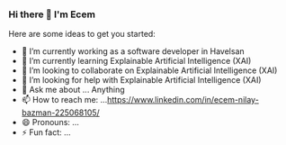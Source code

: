 ### Hi there 👋 I'm Ecem

<!--
**ecembazman/ecembazman** is a ✨ _special_ ✨ repository because its `README.md` (this file) appears on your GitHub profile.
-->

Here are some ideas to get you started:

- 🔭 I’m currently working as a software developer in Havelsan
- 🌱 I’m currently learning Explainable Artificial Intelligence (XAI)
- 👯 I’m looking to collaborate on Explainable Artificial Intelligence (XAI)
- 🤔 I’m looking for help with Explainable Artificial Intelligence (XAI)
- 💬 Ask me about ... Anything
- 📫 How to reach me: ...https://www.linkedin.com/in/ecem-nilay-bazman-225068105/
- 😄 Pronouns: ...
- ⚡ Fun fact: ...


